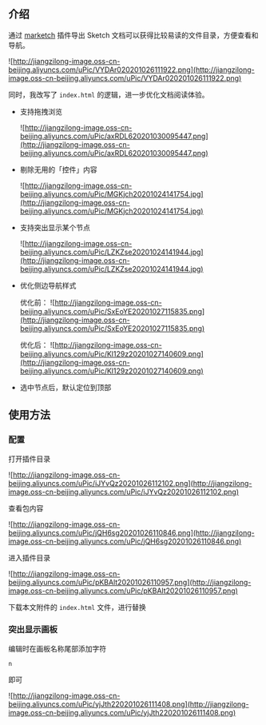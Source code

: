 ## 介绍

通过 [marketch](https://github.com/tudou527/marketch/releases) 插件导出 Sketch 文档可以获得比较易读的文件目录，方便查看和导航。

![http://jiangzilong-image.oss-cn-beijing.aliyuncs.com/uPic/VYDAr020201026111922.png](http://jiangzilong-image.oss-cn-beijing.aliyuncs.com/uPic/VYDAr020201026111922.png)

同时，我改写了 `index.html` 的逻辑，进一步优化文档阅读体验。

- 支持拖拽浏览

    ![http://jiangzilong-image.oss-cn-beijing.aliyuncs.com/uPic/axRDL620201030095447.png](http://jiangzilong-image.oss-cn-beijing.aliyuncs.com/uPic/axRDL620201030095447.png)

- 剔除无用的「控件」内容

    ![http://jiangzilong-image.oss-cn-beijing.aliyuncs.com/uPic/MGKjch20201024141754.jpg](http://jiangzilong-image.oss-cn-beijing.aliyuncs.com/uPic/MGKjch20201024141754.jpg)

- 支持突出显示某个节点

    ![http://jiangzilong-image.oss-cn-beijing.aliyuncs.com/uPic/LZKZse20201024141944.jpg](http://jiangzilong-image.oss-cn-beijing.aliyuncs.com/uPic/LZKZse20201024141944.jpg)

- 优化侧边导航样式
    
    优化前：
    ![http://jiangzilong-image.oss-cn-beijing.aliyuncs.com/uPic/SxEoYE20201027115835.png](http://jiangzilong-image.oss-cn-beijing.aliyuncs.com/uPic/SxEoYE20201027115835.png)
    
    优化后：
    ![http://jiangzilong-image.oss-cn-beijing.aliyuncs.com/uPic/Kl129z20201027140609.png](http://jiangzilong-image.oss-cn-beijing.aliyuncs.com/uPic/Kl129z20201027140609.png)

- 选中节点后，默认定位到顶部

## 使用方法

### 配置

打开插件目录

![http://jiangzilong-image.oss-cn-beijing.aliyuncs.com/uPic/iJYvQz20201026112102.png](http://jiangzilong-image.oss-cn-beijing.aliyuncs.com/uPic/iJYvQz20201026112102.png)

查看包内容

![http://jiangzilong-image.oss-cn-beijing.aliyuncs.com/uPic/jQH6sg20201026110846.png](http://jiangzilong-image.oss-cn-beijing.aliyuncs.com/uPic/jQH6sg20201026110846.png)

进入插件目录

![http://jiangzilong-image.oss-cn-beijing.aliyuncs.com/uPic/pKBAlt20201026110957.png](http://jiangzilong-image.oss-cn-beijing.aliyuncs.com/uPic/pKBAlt20201026110957.png)

下载本文附件的 `index.html` 文件，进行替换

### 突出显示画板

编辑时在画板名称尾部添加字符

```
n
```

即可

![http://jiangzilong-image.oss-cn-beijing.aliyuncs.com/uPic/yjJth220201026111408.png](http://jiangzilong-image.oss-cn-beijing.aliyuncs.com/uPic/yjJth220201026111408.png)
